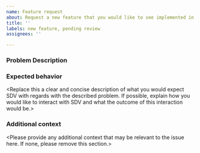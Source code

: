 ```yaml
---
name: Feature request
about: Request a new feature that you would like to see implemented in SDV
title: ''
labels: new feature, pending review
assignees: ''

---
```


### Problem Description

<Replace this with a description of the problem that you think SDV should be able to solve and is not solving already>

### Expected behavior

<Replace this a clear and concise description of what you would expect SDV with regards with the described problem. If possible, explain how you would like to interact with SDV and what the outcome of this interaction would be.>

### Additional context

<Please provide any additional context that may be relevant to the issue here. If none, please remove this section.>
